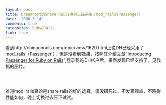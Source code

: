 ```yaml
---
layout: post
title: Dreamhost的Share Rails确实已经采用了mod_rails(Passenger)
date: '2008-5-14'
comments: true
categories: Ruby&Rails
link: true
---
```

<p>看到http://chinaonrails.com/topic/view/1620.html上说DH已经采用了mod_rails（Passenger ），但是没看到效果，按照其介绍文章&quot;<a href="http://blog.dreamhost.com/2008/05/13/passenger-for-ruby-on-rails/">Introducing Passenger for Ruby on Rails</a>&quot;,登录我的DH帐户后，果然发现已经支持了，见我抓的图片。</p>
<p>&nbsp;</p>
<p><img src="http://lh6.ggpht.com/iceskysl/SCq9iEMrmQI/AAAAAAAACGU/yRK6ITLGlr0/s400/moda-rails.png" alt="" /></p>
<p>难道mod_rails真的是share rails的好的选择，偶没研究过，不发表观点，不晓得性能如何，晚上切换过去压下试试。</p>
